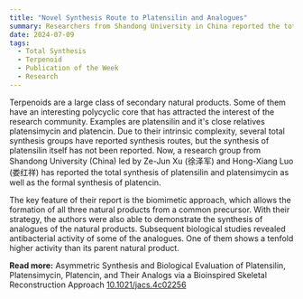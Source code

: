 ```yaml
---
title: "Novel Synthesis Route to Platensilin and Analogues"  
summary: Researchers from Shandong University in China reported the total synthesis of platensilin and platensimycin, as well as the formal synthesis of platencin in JACS, using a biomimetic approach that allowed the formation of all three natural products from a common precursor.
date: 2024-07-09
tags:
  - Total Synthesis
  - Terpenoid
  - Publication of the Week
  - Research
---
```


Terpenoids are a large class of secondary natural products. Some of them have an interesting polycyclic core that has attracted the interest of the research community. Examples are platensilin and it's close relatives platensimycin and platencin. Due to their intrinsic complexity, several total synthesis groups have reported synthesis routes, but the synthesis of platensilin itself has not been reported. Now, a research group from Shandong University (China) led by Ze-Jun Xu (徐泽军) and Hong-Xiang Luo (娄红祥) has reported the total synthesis of platensilin and platensimycin as well as the formal synthesis of platencin.

The key feature of their report is the biomimetic approach, which allows the formation of all three natural products from a common precursor. With their strategy, the authors were also able to demonstrate the synthesis of analogues of the natural products. Subsequent biological studies revealed antibacterial activity of some of the analogues. One of them shows a tenfold higher activity than its parent natural product.
 
**Read more:** Asymmetric Synthesis and Biological Evaluation of Platensilin, Platensimycin, Platencin, and Their Analogs via a Bioinspired Skeletal Reconstruction Approach [10.1021/jacs.4c02256](https://doi.org/10.1021/jacs.4c02256)